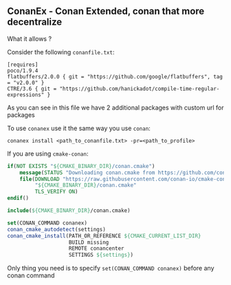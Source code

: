 ## ConanEx - Conan Extended, conan that more decentralize

What it allows ?

Consider the following `conanfile.txt`:

```console
[requires]
poco/1.9.4
flatbuffers/2.0.0 { git = "https://github.com/google/flatbuffers", tag = "v2.0.0" }
CTRE/3.6 { git = "https://github.com/hanickadot/compile-time-regular-expressions" }
```
As you can see in this file we have 2 additional packages with custom url for packages

To use `conanex` use it the same way you use `conan`:
```console
conanex install <path_to_conanfile.txt> -pr=<path_to_profile>
```

If you are using `cmake-conan`:
```cmake
if(NOT EXISTS "${CMAKE_BINARY_DIR}/conan.cmake")
    message(STATUS "Downloading conan.cmake from https://github.com/conan-io/cmake-conan")
    file(DOWNLOAD "https://raw.githubusercontent.com/conan-io/cmake-conan/0.18.1/conan.cmake"
         "${CMAKE_BINARY_DIR}/conan.cmake"
         TLS_VERIFY ON)
endif()

include(${CMAKE_BINARY_DIR}/conan.cmake)

set(CONAN_COMMAND conanex)
conan_cmake_autodetect(settings)
conan_cmake_install(PATH_OR_REFERENCE ${CMAKE_CURRENT_LIST_DIR}
                    BUILD missing
                    REMOTE conancenter
                    SETTINGS ${settings})
```
Only thing you need is to specify `set(CONAN_COMMAND conanex)` before any conan command